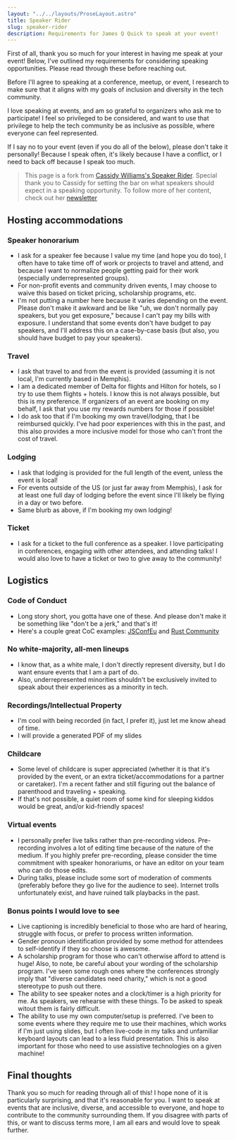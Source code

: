 ```yaml
---
layout: "../../layouts/ProseLayout.astro"
title: Speaker Rider
slug: speaker-rider
description: Requirements for James Q Quick to speak at your event!
---
```


First of all, thank you so much for your interest in having me speak at your event! Below, I've outlined my requirements for considering speaking opportunities. Please read through these before reaching out.

Before I'll agree to speaking at a conference, meetup, or event, I research to make sure that it aligns with my goals of inclusion and diversity in the tech community.

I love speaking at events, and am so grateful to organizers who ask me to participate! I feel so privileged to be considered, and want to use that privilege to help the tech community be as inclusive as possible, where everyone can feel represented.

If I say no to your event (even if you do all of the below), please don't take it personally! Because I speak often, it's likely because I have a conflict, or I need to back off because I speak too much.

> This page is a fork from [Cassidy Williams's Speaker Rider](https://github.com/cassidoo/talks/blob/main/speaker-rider.md). Special thank you to Cassidy for setting the bar on what speakers should expect in a speaking opportunity. To follow more of her content, check out her [newsletter](https://cassidoo.co/newsletter/)

## Hosting accommodations

### Speaker honorarium

- I ask for a speaker fee because I value my time (and hope you do too), I often have to take time off of work or projects to travel and attend, and because I want to normalize people getting paid for their work (especially underrepresented groups).
- For non-profit events and community driven events, I may choose to waive this based on ticket pricing, scholarship programs, etc.
- I'm not putting a number here because it varies depending on the event. Please don't make it awkward and be like "uh, we don't normally pay speakers, but you get exposure," because I can't pay my bills with exposure. I understand that some events don't have budget to pay speakers, and I'll address this on a case-by-case basis (but also, you should have budget to pay your speakers).

### Travel

- I ask that travel to and from the event is provided (assuming it is not local, I'm currently based in Memphis).
- I am a dedicated member of Delta for flights and Hilton for hotels, so I try to use them flights + hotels. I know this is not always possible, but this is my preference. If organizers of an event are booking on my behalf, I ask that you use my rewards numbers for those if possible!
- I do ask too that if I'm booking my own travel/lodging, that I be reimbursed quickly. I've had poor experiences with this in the past, and this also provides a more inclusive model for those who can't front the cost of travel.

### Lodging

- I ask that lodging is provided for the full length of the event, unless the event is local!
- For events outside of the US (or just far away from Memphis), I ask for at least one full day of lodging before the event since I'll likely be flying in a day or two before.
- Same blurb as above, if I'm booking my own lodging!

### Ticket

- I ask for a ticket to the full conference as a speaker. I love participating in conferences, engaging with other attendees, and attending talks! I would also love to have a ticket or two to give away to the community!

## Logistics

### Code of Conduct

- Long story short, you gotta have one of these. And please don't make it be something like "don't be a jerk," and that's it!
- Here's a couple great CoC examples: [JSConfEu](https://2019.jsconf.eu/code-of-conduct/) and [Rust Community](https://www.rust-lang.org/policies/code-of-conduct)

### No white-majority, all-men lineups

- I know that, as a white male, I don't directly represent diversity, but I do want ensure events that I am a part of do.
- Also, underrepresented minorities shouldn't be exclusively invited to speak about their experiences as a minority in tech.

### Recordings/Intellectual Property

- I'm cool with being recorded (in fact, I prefer it), just let me know ahead of time.
- I will provide a generated PDF of my slides

### Childcare

- Some level of childcare is super appreciated (whether it is that it's provided by the event, or an extra ticket/accommodations for a partner or caretaker). I'm a recent father and still figuring out the balance of parenthood and traveling + speaking.
- If that's not possible, a quiet room of some kind for sleeping kiddos would be great, and/or kid-friendly spaces!

### Virtual events

- I personally prefer live talks rather than pre-recording videos. Pre-recording involves a lot of editing time because of the nature of the medium. If you highly prefer pre-recording, please consider the time commitment with speaker honorariums, or have an editor on your team who can do those edits.
- During talks, please include some sort of moderation of comments (preferably before they go live for the audience to see). Internet trolls unfortunately exist, and have ruined talk playbacks in the past.

### Bonus points I would love to see

- Live captioning is incredibly beneficial to those who are hard of hearing, struggle with focus, or prefer to process written information.
- Gender pronoun identification provided by some method for attendees to self-identify if they so choose is awesome.
- A scholarship program for those who can't otherwise afford to attend is huge! Also, to note, be careful about your wording of the scholarship program. I've seen some rough ones where the conferences strongly imply that "diverse candidates need charity," which is not a good stereotype to push out there.
- The ability to see speaker notes and a clock/timer is a high priority for me. As speakers, we rehearse with these things. To be asked to speak witout them is fairly difficult.
- The ability to use my own computer/setup is preferred. I've been to some events where they require me to use their machines, which works if I'm just using slides, but I often live-code in my talks and unfamiliar keyboard layouts can lead to a less fluid presentation. This is also important for those who need to use assistive technologies on a given machine!

## Final thoughts

Thank you so much for reading through all of this! I hope none of it is particularly surprising, and that it's reasonable for you. I want to speak at events that are inclusive, diverse, and accessible to everyone, and hope to contribute to the community surrounding them. If you disagree with parts of this, or want to discuss terms more, I am all ears and would love to speak further.
